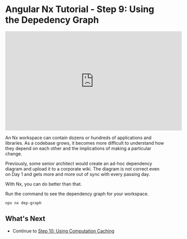 # Angular Nx Tutorial - Step 9: Using the Depedency Graph

<iframe width="560" height="315" src="https://www.youtube.com/embed/8fr2RukmfW0" frameborder="0" allow="accelerometer; autoplay; encrypted-media; gyroscope; picture-in-picture; fullscreen"></iframe>

An Nx workspace can contain dozens or hundreds of applications and libraries. As a codebase grows, it becomes more difficult to understand how they depend on each other and the implications of making a particular change.

Previously, some senior architect would create an ad-hoc dependency diagram and upload it to a corporate wiki. The diagram is not correct even on Day 1 and gets more and more out of sync with every passing day.

With Nx, you can do better than that.

Run the command to see the dependency graph for your workspace.

```sh
npx nx dep-graph
```

## What's Next

- Continue to [Step 10: Using Computation Caching](/latest/angular/tutorial/10-computation-caching)
